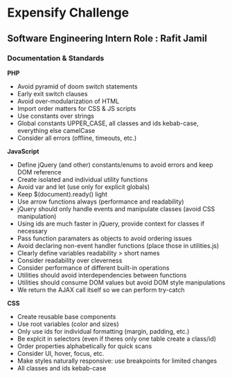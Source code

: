 # Expensify Challenge

## Software Engineering Intern Role : Rafit Jamil

### Documentation & Standards

**PHP**
* Avoid pyramid of doom switch statements
* Early exit switch clauses
* Avoid over-modularization of HTML
* Import order matters for CSS & JS scripts
* Use constants over strings
* Global constants UPPER_CASE, all classes and ids kebab-case, everything else camelCase
* Consider all errors (offline, timeouts, etc.)

**JavaScript**
* Define jQuery (and other) constants/enums to avoid errors and keep DOM reference
* Create isolated and individual utility functions
* Avoid var and let (use only for explicit globals)
* Keep \$(document).ready() light
* Use arrow functions always (performance and readability)
* jQuery should only handle events and manipulate classes (avoid CSS manipulation)
* Using ids are much faster in jQuery, provide context for classes if necessary
* Pass function paramaters as objects to avoid ordering issues
* Avoid declaring non-event handler functions (place those in utilities.js)
* Clearly define variables readability > short names
* Consider readability over cleverness
* Consider performance of different built-in operations
* Utilities should avoid interdependencies between functions
* Utilities should consume DOM values but avoid DOM style manipulations
* We return the AJAX call itself so we can perform try-catch

**CSS**
* Create reusable base components
* Use root variables (color and sizes)
* Only use ids for individual formatting (margin, padding, etc.)
* Be explcit in selectors (even if theres only one table create a class/id)
* Order properties alphabetically for quick scans
* Consider UI, hover, focus, etc.
* Make styles naturally responsive: use breakpoints for limited changes
* All classes and ids kebab-case